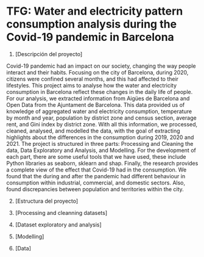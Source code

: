 # TFG: Water and electricity pattern consumption analysis during the Covid-19 pandemic in Barcelona


1. [Descripción del proyecto]

Covid-19 pandemic had an impact on our society, changing the way people interact and their habits. Focusing on the city of Barcelona, during 2020, citizens were confined several months, and this had affected to their lifestyles. This project aims to analyse how the water and electricity consumption in Barcelona reflect these changes in the daily life of people. 
For our analysis, we extracted information from Aigües de Barcelona and Open Data from the Ajuntament de Barcelona. This data provided us of knowledge of aggregated water and electricity consumption, temperature by month and year, population by district zone and census section, average rent, and Gini index by district zone. With all this information, we processed, cleaned, analysed, and modelled the data, with the goal of extracting highlights about the differences in the consumption during 2019, 2020 and 2021.
The project is structured in three parts: Processing and Cleaning the data, Data Exploratory and Analysis, and Modelling. For the development of each part, there are some useful tools that we have used, these include Python libraries as seaborn, sklearn and shap.
Finally, the research provides a complete view of the effect that Covid-19 had in the consumption. We found that the during and after the pandemic had different behaviour in consumption within industrial, commercial, and domestic sectors. Also, found discrepancies between population and territories within the city.


2. [Estructura del proyecto]

3. [Processing and cleanning datasets]

4. [Dataset exploratory and analysis]

5. [Modelling]

6. [Data]
